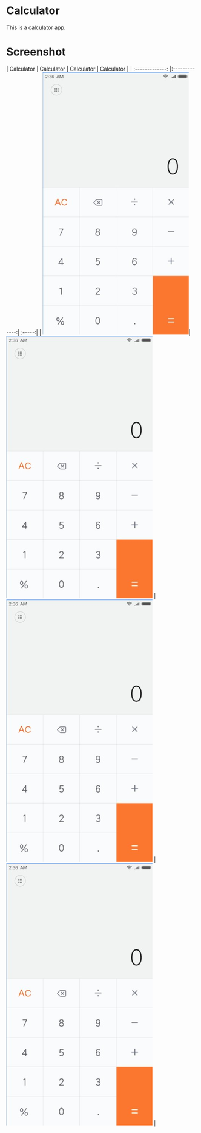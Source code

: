 # Calculator

This is a calculator app.

# Screenshot

| Calculator | Calculator | Calculator | Calculator |
| :-------------: |:-------------:| :-----:|
| ![alt text](https://github.com/kkiyer16/Calculator/blob/master/calculator.jpg)| ![alt text](https://github.com/kkiyer16/Calculator/blob/master/calculator.jpg) | ![alt text](https://github.com/kkiyer16/Calculator/blob/master/calculator.jpg) | ![alt text](https://github.com/kkiyer16/Calculator/blob/master/calculator.jpg) |
